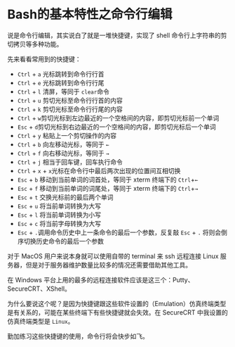 # Bash的基本特性之命令行编辑 

说是命令行编辑，其实说白了就是一堆快捷键，实现了 shell 命令行上字符串的剪切拷贝等多种功能。

先来看看常用到的快捷键：

- ​`Ctrl`​ + `a`​    光标跳转到命令行行首
- ​`Ctrl`​ + `e`​    光标跳转到命令行行尾
- ​`Ctrl`​ + `l`​    清屏，等同于 `clear`​ 命令
- ​`Ctrl`​ + `u`​    剪切光标至命令行行首的内容
- ​`Ctrl`​ + `k`​    剪切光标至命令行行尾的内容
- ​`Ctrl`​ + `w`​   剪切光标到左边最近的一个空格间的内容，即剪切光标前一个单词
- ​`Esc`​ + `d`​   剪切光标到右边最近的一个空格间的内容，即剪切光标后一个单词
- ​`Ctrl`​ + `y`​    粘贴上一个剪切操作的内容
- ​`Ctrl`​ + `b`​    向左移动光标，等同于 `←`​
- ​`Ctrl`​ + `f`​    向右移动光标，等同于 `→`​
- ​`Ctrl`​ + `j`​     相当于回车键，回车执行命令
- ​`Ctrl`​ + `x`​ + `x`​ 光标在命令行中最后两次出现的位置间互相切换
- ​`Esc`​ + `b`​    移动到当前单词的词首处，等同于 xterm 终端下的 `Ctrl`​+`←`​
- ​`Esc`​ + `f`​    移动到当前单词的词尾处，等同于 xterm 终端下的 `Ctrl`​+`→`​
- ​`Esc`​ + `t`​    交换光标前的最后两个单词
- ​`Esc`​ + `u`​   将当前单词转换为大写
- ​`Esc`​ + `l`​   将当前单词转换为小写
- ​`Esc`​ + `c`​   将当前字母转换为大写
- ​`Esc`​ + `.`​   调用命令历史中上一条命令的最后一个参数，反复敲 `Esc`​ + `.`​ 将则会倒序切换历史命令的最后一个参数

对于 MacOS 用户来说本身就可以使用自带的 terminal 来 ssh 远程连接 Linux 服务器，但是对于服务器维护数量比较多的情况还需要借助其他工具。

在 Windows 平台上用的最多的远程连接软件应该是这三个：Putty、SecureCRT、XShell。

为什么要说这个呢？是因为快捷键跟这些软件设置的（Emulation）仿真终端类型是有关系的，可能在某些终端下有些快捷键就会失效。在 SecureCRT 中我设置的仿真终端类型是 `Linux`​。

勤加练习这些快捷键的使用，命令行将会快步如飞。

‍
